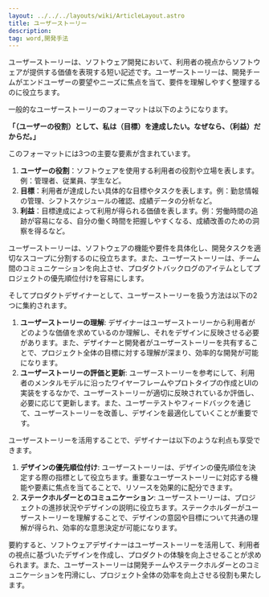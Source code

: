 ```yaml
---
layout: ../../../layouts/wiki/ArticleLayout.astro
title: ユーザーストーリー
description:
tag: word,開発手法
---
```


ユーザーストーリーは、ソフトウェア開発において、利用者の視点からソフトウェアが提供する価値を表現する短い記述です。ユーザーストーリーは、開発チームがエンドユーザーの要望やニーズに焦点を当て、要件を理解しやすく整理するのに役立ちます。

一般的なユーザーストーリーのフォーマットは以下のようになります。

**「（ユーザーの役割）として、私は（目標）を達成したい。なぜなら、（利益）だからだ。」**

このフォーマットには3つの主要な要素が含まれています。

1. **ユーザーの役割**：ソフトウェアを使用する利用者の役割や立場を表します。例：管理者、従業員、学生など。
2. **目標**：利用者が達成したい具体的な目標やタスクを表します。例：勤怠情報の管理、シフトスケジュールの確認、成績データの分析など。
3. **利益**：目標達成によって利用が得られる価値を表します。例：労働時間の追跡が容易になる、自分の働く時間を把握しやすくなる、成績改善のための洞察を得るなど。

ユーザーストーリーは、ソフトウェアの機能や要件を具体化し、開発タスクを適切なスコープに分割するのに役立ちます。また、ユーザーストーリーは、チーム間のコミュニケーションを向上させ、プロダクトバックログのアイテムとしてプロジェクトの優先順位付けを容易にします。

そしてプロダクトデザイナーとして、ユーザーストーリーを扱う方法は以下の2つに集約されます。
1. **ユーザーストーリーの理解**: デザイナーはユーザーストーリーから利用者がどのような価値を求めているのか理解し、それをデザインに反映させる必要があります。また、デザイナーと開発者がユーザーストーリーを共有することで、プロジェクト全体の目標に対する理解が深まり、効率的な開発が可能になります。
2. **ユーザーストーリーの評価と更新**: ユーザーストーリーを参考にして、利用者のメンタルモデルに沿ったワイヤーフレームやプロトタイプの作成とUIの実装をするなかで、ユーザーストーリーが適切に反映されているか評価し、必要に応じて更新します。また、ユーザーテストやフィードバックを通じて、ユーザーストーリーを改善し、デザインを最適化していくことが重要です。 

ユーザーストーリーを活用することで、デザイナーは以下のような利点も享受できます。 
1. **デザインの優先順位付け**: ユーザーストーリーは、デザインの優先順位を決定する際の指標として役立ちます。重要なユーザーストーリーに対応する機能や要素に焦点を当てることで、リソースを効果的に配分できます。 
2. **ステークホルダーとのコミュニケーション**: ユーザーストーリーは、プロジェクトの進捗状況やデザインの説明に役立ちます。ステークホルダーがユーザーストーリーを理解することで、デザインの意図や目標について共通の理解が得られ、効率的な意思決定が可能になります。 

要約すると、ソフトウェアデザイナーはユーザーストーリーを活用して、利用者の視点に基づいたデザインを作成し、プロダクトの体験を向上させることが求められます。また、ユーザーストーリーは開発チームやステークホルダーとのコミュニケーションを円滑にし、プロジェクト全体の効率を向上させる役割も果たします。
